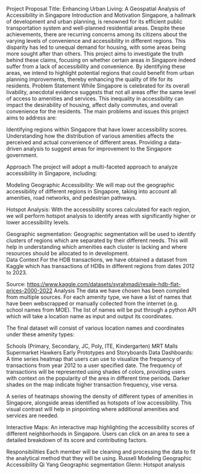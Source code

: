 Project Proposal
Title: Enhancing Urban Living: A Geospatial Analysis of Accessibility in Singapore
Introduction and Motivation
Singapore, a hallmark of development and urban planning, is renowned for its efficient public transportation system and well-planned residential areas. Despite these achievements, there are recurring concerns among its citizens about the varying levels of convenience and accessibility in different regions. This disparity has led to unequal demand for housing, with some areas being more sought after than others. This project aims to investigate the truth behind these claims, focusing on whether certain areas in Singapore indeed suffer from a lack of accessibility and convenience. By identifying these areas, we intend to highlight potential regions that could benefit from urban planning improvements, thereby enhancing the quality of life for its residents.
Problem Statement
While Singapore is celebrated for its overall livability, anecdotal evidence suggests that not all areas offer the same level of access to amenities and services. This inequality in accessibility can impact the desirability of housing, affect daily commutes, and overall convenience for the residents. The main problems and issues this project aims to address are:

Identifying regions within Singapore that have lower accessibility scores.
Understanding how the distribution of various amenities affects the perceived and actual convenience of different areas.
Providing a data-driven analysis to suggest areas for improvement to the Singapore government.

Approach
The project will adopt a multi-faceted approach to analyze accessibility in Singapore, including:

Modeling Geographic Accessibility: We will map out the geographic accessibility of different regions in Singapore, taking into account all amenities, road networks, and pedestrian pathways.

Hotspot Analysis: With the accessibility scores calculated for each region, we will perform hotspot analysis to identify areas with significantly higher or lower accessibility levels.

Geographic segmentation: Geographic segmentation will be used to identify clusters of regions which are separated by their different needs. This will help in understanding which amenities each cluster is lacking and where resources should be allocated to in development.  
Data
Context 
For the HDB transactions, we have obtained a dataset from Kaggle which has transactions of HDBs in different regions from dates 2012 to 2023. 

Source: https://www.kaggle.com/datasets/syrahmadi/resale-hdb-flat-prices-2000-2022
Analysis
The data we have chosen has been compiled from multiple sources. For each amenity type, we have a list of names that have been webscrapped or manually collected from the internet (e.g. school names from MOE). The list of names will be put through a python API which will take a location name as input and output its coordinates. 

The final dataset will consist of various location names and coordinates under these amenity types:

Schools (Primary, Secondary, JC, Poly, ITE, Kindergarten)
MRT
Malls
Supermarket
Hawkers
Early Prototypes and Storyboards
Data Dashboards: 
A time series heatmap that users can use to visualize the frequency of transactions from year 2012 to a user specified date. The frequency of transactions will be represented using shades of colors, providing users with context on the popularity of the area in different time periods. Darker shades on the map indicate higher transaction frequency, vise versa.

A series of heatmaps showing the density of different types of amenities in Singapore, alongside areas identified as hotspots of low accessibility. This visual contrast will help in pinpointing where additional amenities and services are needed.



Interactive Maps: 
An interactive map highlighting the accessibility scores of different neighborhoods in Singapore. Users can click on an area to see a detailed breakdown of its score and contributing factors.

Responsibilities
Each member will be cleaning and processing the data to fit the analytical method that they will be using. 
Russell
Modeling Geographic Accessibility 
Qi Yang
Geographic segmentation
Glenn: 
Hotspot analysis




